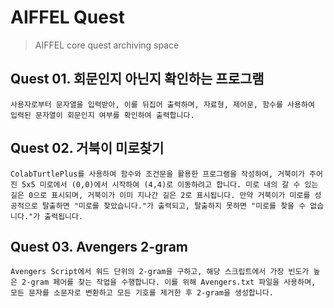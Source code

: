 # AIFFEL Quest

> AIFFEL core quest archiving space

## Quest 01. 회문인지 아닌지 확인하는 프로그램

```
사용자로부터 문자열을 입력받아, 이를 뒤집어 출력하며, 자료형, 제어문, 함수를 사용하여 입력된 문자열이 회문인지 여부를 확인하여 출력합니다.
```

## Quest 02. 거북이 미로찾기

```
ColabTurtlePlus를 사용하여 함수와 조건문을 활용한 프로그램을 작성하여, 거북이가 주어진 5x5 미로에서 (0,0)에서 시작하여 (4,4)로 이동하려고 합니다. 미로 내의 갈 수 있는 길은 0으로 표시되며, 거북이가 이미 지나간 길은 2로 표시됩니다. 만약 거북이가 미로를 성공적으로 탈출하면 "미로를 찾았습니다."가 출력되고, 탈출하지 못하면 "미로를 찾을 수 없습니다."가 출력됩니다.
```

## Quest 03. Avengers 2-gram

```
Avengers Script에서 워드 단위의 2-gram을 구하고, 해당 스크립트에서 가장 빈도가 높은 2-gram 페어를 찾는 작업을 수행합니다. 이를 위해 Avengers.txt 파일을 사용하며, 모든 문자를 소문자로 변환하고 모든 기호를 제거한 후 2-gram을 생성합니다.
```